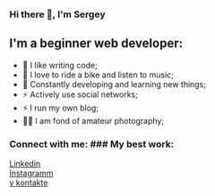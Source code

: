 ### Hi there 👋, I'm Sergey

## I'm a beginner web developer:

- 💪 I like writing code;
- 🎉 I love to ride a bike and listen to music;
- 🥅 Constantly developing and learning new things;
- ⚡ Actively use social networks;
- ⚡ I run my own blog;
- 🤹🏽 I am fond of amateur photography;

### Connect with me:       ### My best work:

<a target="_blank" rel="nofollow" href="https://www.linkedin.com/in/maksim-sergey/">Linkedin</a>
<br>
<a target="_blank" rel="nofollow" href="https://www.instagram.com/invites/contact/?i=nlqn9w8eudsb&utm_content=adbpw1e">Instagramm</a>
<br>
<a target="_blank" rel="nofollow" href="https://vk.com/svinnik2017">v kontakte</a>
